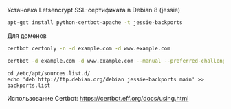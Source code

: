 
Установка Letsencrypt SSL-сертификата в Debian 8 (jessie)

```bash
apt-get install python-certbot-apache -t jessie-backports
```

Для доменов 

```bash
certbot certonly -n -d example.com -d www.example.com
```

```bash
certbot -d example.com -d www.example.com --manual --preferred-challenges dns certonly
```

```
cd /etc/apt/sources.list.d/
echo 'deb http://ftp.debian.org/debian jessie-backports main' >> backports.list
```

Использование Certbot:
<https://certbot.eff.org/docs/using.html>

